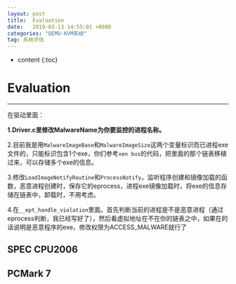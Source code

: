 ```yaml
---
layout: post
title:  Evaluation
date:   2019-03-13 14:55:01 +0800
categories: "QEMU-KVM系统"
tag: 系统评估
---
```

* content
{:toc}


# Evaluation
---
在驱动里面：

**1.Driver.c里修改MalwareName为你要监控的进程名称。**

2.目前我是用`MalwareImageBase`和`MalwareImageSize`这两个变量标识而已进程exe文件的，只能标识包含1个exe，你们参考`xen bus`的代码，把里面的那个链表移植过来，可以存储多个exe的信息。

3.修改`LoadImageNotifyRoutine`和`ProcessNotify`，监听程序创建和镜像加载的函数，恶意进程创建时，保存它的eprocess，进程exe镜像加载时，将exe的信息存储在链表中，卸载时，不用考虑。

4.在`__ept_handle_violation`里面。首先判断当前的进程是不是恶意进程（通过eprocess判断，我已经写好了），然后看虚拟地址在不在你的链表之中，如果在的话说明是恶意程序的exe，修改权限为ACCESS_MALWARE就行了

## SPEC CPU2006

## PCMark 7

